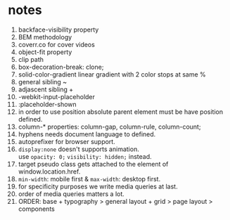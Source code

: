 # notes

1. backface-visibility property
2. BEM methodology
3. coverr.co for cover videos
4. object-fit property
5. clip path
6. box-decoration-break: clone;
7. solid-color-gradient linear gradient with 2 color stops at same %
8. general sibling ~
9. adjascent sibling +
10. -webkit-input-placeholder
11. :placeholder-shown 
12. in order to use position absolute parent element must be have position defined.
13. column-* properties: column-gap, column-rule, column-count;
14. hyphens needs document language to defined.
15. autoprefixer for browser support.
16. ```display:none``` doesn't supports animation. \
use ```opacity: 0;``` ```visibility: hidden;``` instead.
17. target pseudo class gets attached to the element of window.location.href.
18. ```min-width```: mobile first & ```max-width```: desktop first.
19. for specificity purposes we write media queries at last.
20. order of media queries matters a lot.
21. ORDER: base + typography > general layout + grid > page layout > components